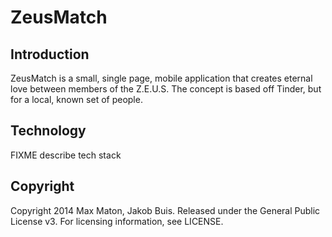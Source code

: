 ZeusMatch
=========

## Introduction
ZeusMatch is a small, single page, mobile application that creates eternal love between members of the Z.E.U.S. The concept is based off Tinder, but for a local, known set of people.

## Technology
FIXME describe tech stack

## Copyright
Copyright 2014 Max Maton, Jakob Buis. Released under the General Public License v3. For licensing information, see LICENSE.
